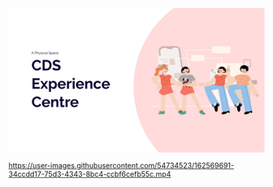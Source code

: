 ![1](./1.png)



https://user-images.githubusercontent.com/54734523/162569691-34ccdd17-75d3-4343-8bc4-ccbf6cefb55c.mp4

